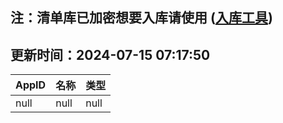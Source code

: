## 注：清单库已加密想要入库请使用 ([入库工具](https://github.com/BlankTMing/ManifestAutoUpdate/releases))

## 更新时间：2024-07-15 07:17:50
| AppID | 名称 | 类型  |
| :-------------------- | :----------------------------- | :----------- |
| null | null| null |
